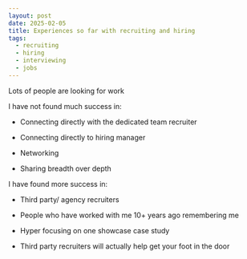 ```yaml
---
layout: post
date: 2025-02-05
title: Experiences so far with recruiting and hiring
tags:
  - recruiting
  - hiring
  - interviewing
  - jobs
---
```

Lots of people are looking for work

I have not found much success in:

*   Connecting directly with the dedicated team recruiter
    
*   Connecting directly to hiring manager
    
*   Networking
    
*   Sharing breadth over depth
    

I have found more success in:

*   Third party/ agency recruiters
    
*   People who have worked with me 10+ years ago remembering me
    
*   Hyper focusing on one showcase case study
    

*   Third party recruiters will actually help get your foot in the door